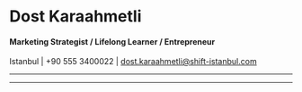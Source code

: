 # Dost Karaahmetli

#### Marketing Strategist / Lifelong Learner / Entrepreneur


Istanbul | +90 555 3400022 | dost.karaahmetli@shift-istanbul.com

-------------------------------------------------------------------------
-------------------------------------------------------------------------
